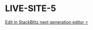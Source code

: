 # LIVE-SITE-5

[Edit in StackBlitz next generation editor ⚡️](https://stackblitz.com/~/github.com/Platt1234/LIVE-SITE-5)